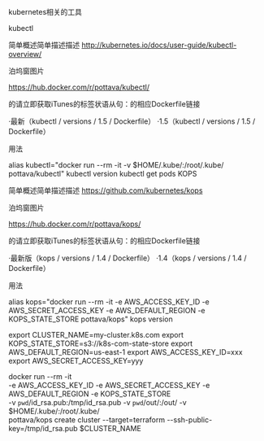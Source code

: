 kubernetes相关的工具

kubectl

简单概述简单描述描述
http://kubernetes.io/docs/user-guide/kubectl-overview/

泊坞窗图片

https://hub.docker.com/r/pottava/kubectl/

的请立即获取iTunes的标签状语从句：的相应Dockerfile链接

·最新（kubectl / versions / 1.5 / Dockerfile）
·1.5（kubectl / versions / 1.5 / Dockerfile）

用法

alias kubectl="docker run --rm -it -v $HOME/.kube/:/root/.kube/ pottava/kubectl"
kubectl version
kubectl get pods
KOPS

简单概述简单描述描述
https://github.com/kubernetes/kops

泊坞窗图片

https://hub.docker.com/r/pottava/kops/

的请立即获取iTunes的标签状语从句：的相应Dockerfile链接

·最新版（kops / versions / 1.4 / Dockerfile）
·1.4（kops / versions / 1.4 / Dockerfile）

用法

alias kops="docker run --rm -it -e AWS_ACCESS_KEY_ID -e AWS_SECRET_ACCESS_KEY -e AWS_DEFAULT_REGION -e KOPS_STATE_STORE pottava/kops"
kops version

export CLUSTER_NAME=my-cluster.k8s.com
export KOPS_STATE_STORE=s3://k8s-com-state-store
export AWS_DEFAULT_REGION=us-east-1
export AWS_ACCESS_KEY_ID=xxx
export AWS_SECRET_ACCESS_KEY=yyy

docker run --rm -it \
    -e AWS_ACCESS_KEY_ID -e AWS_SECRET_ACCESS_KEY -e AWS_DEFAULT_REGION -e KOPS_STATE_STORE \
    -v `pwd`/id_rsa.pub:/tmp/id_rsa.pub -v `pwd`/out/:/out/ -v $HOME/.kube/:/root/.kube/ \
    pottava/kops create cluster --target=terraform --ssh-public-key=/tmp/id_rsa.pub $CLUSTER_NAME
